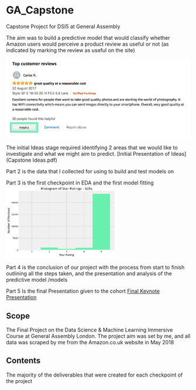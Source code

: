 # GA_Capstone
Capstone Project for DSI5 at General Assembly

The aim was to build a predictive model that would classify whether Amazon users would perceive a product review as useful or not (as indicated by marking the review as useful on the site)

![Image of Customer Review](/images/Review_Image_03.png)

The initial Ideas stage required identifying 2 areas that we would like to investigate and what we might aim to predict.
[Initial Presentation of Ideas](Capstone Ideas.pdf)

Part 2 is the data that I collected for using to build and test models on

Part 3 is the first checkpoint in EDA and the first model fitting
<img src="/Part%203/images/slr_star_hist.png" alt="Example of EDA" width="300px"/>

Part 4 is the conclusion of our project with the process from start to finish outlining all the steps taken, and the presentation and analysis of the predictive model /models

Part 5 Is the final Presentation given to the cohort
[Final Keynote Presentation](Capstone%20Final.pdf)

## Scope
The Final Project on the Data Science & Machine Learning Immersive Course at General Assembly London. The project aim was set by me, and all data was scraped by me from the Amazon.co.uk website in May 2018

## Contents
The majority of the deliverables that were created for each checkpoint of the project

